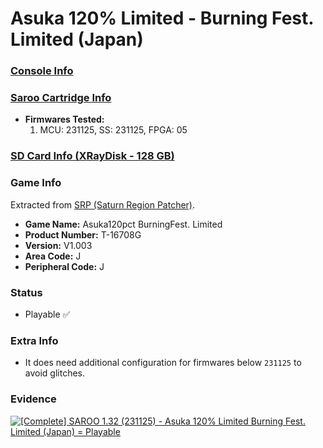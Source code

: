 # Asuka 120% Limited - Burning Fest. Limited (Japan)

### [Console Info](../../../../Info/Consoles/VA13/README.md)

### [Saroo Cartridge Info](../../../../Info/Cartridges/RetroGameParadiseStore/1.32F/README.md)

- <b>Firmwares Tested:</b>
  1. MCU: 231125, SS: 231125, FPGA: 05

### [SD Card Info (XRayDisk - 128 GB)](../../../../Info/SdCards/XRayDisk/128GB/README.md)

### Game Info

Extracted from [SRP (Saturn Region Patcher)](https://segaxtreme.net/resources/saturn-region-patcher.81/download).

- <b>Game Name:</b> Asuka120pct BurningFest. Limited
- <b>Product Number:</b> T-16708G
- <b>Version:</b> V1.003
- <b>Area Code:</b> J
- <b>Peripheral Code:</b> J

### Status

- Playable :white_check_mark:

### Extra Info

- It does need additional configuration for firmwares below `231125` to avoid glitches.

### Evidence

[![[Complete] SAROO 1.32 (231125) - Asuka 120% Limited Burning Fest. Limited (Japan) = Playable](https://img.youtube.com/vi/WObkgZn-iJ4/0.jpg)](https://www.youtube.com/watch?v=WObkgZn-iJ4)
